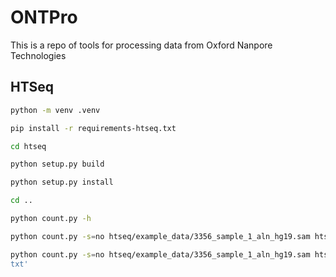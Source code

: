 # ONTPro
This is a repo of tools for processing data from Oxford Nanpore Technologies

## HTSeq

```bash
python -m venv .venv

pip install -r requirements-htseq.txt

cd htseq

python setup.py build

python setup.py install

cd ..

python count.py -h

python count.py -s=no htseq/example_data/3356_sample_1_aln_hg19.sam htseq/example_data/hg19.refGene.gtf

python count.py -s=no htseq/example_data/3356_sample_1_aln_hg19.sam htseq/example_data/hg19.refGene.gtf -q -c='htseq/example_data/3356_count.
txt'
```